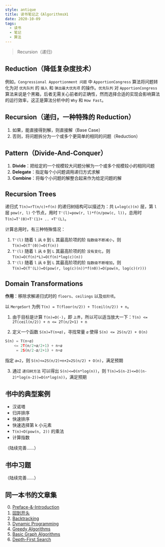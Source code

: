 ```yaml
---
style: antique
title: 读书笔记之《Algorithms》1
date: 2020-10-09
tags:
  - 读书
  - 笔记
  - 算法
---
```


> Recursion（递归）

## Reduction（降低复杂度技术）

例如，`Congressional Apportionment 问题` 中 `ApportionCongress` 算法将问题转化为对 `优先队列` 的 `插入` 和 `弹出最大优先项` 的操作。`优先队列` 对 `ApportionCongress` 算法来说是个黑箱，后者无需关心前者的正确性，然而选择合适的实现会影响算法的运行效率，这正是算法分析中的 `Why` 和 `How Fast`。

## Recursion（递归，一种特殊的 Reduction）

1. 如果，能直接得到解，则直接解（Base Case）
2. 否则，将问题拆分为一个或多个更简单的相同的问题（Reduction）

## Pattern（Divide-And-Conquer）

1. **Divide**：把给定的一个规模较大问题分解为一个或多个规模较小的相同问题
2. **Delegate**：指定每个小问题调用递归方式求解
3. **Combine**：将每个小问题的解整合起来作为给定问题的解

## Recursion Trees

递归式 `T(n)=rT(n/c)+f(n)` 的递归树结构可以描述为：共 `L=log(c)(n)` 层，第 `l` 层 `pow(r, l)` 个节点，用时 `T'(l)=pow(r, l)*f(n/pow(c, l))`，总用时 `T(n)=T'(0)+T'(1)+ .. +T'(L)`。

计算总用时，有三种特殊情况：

1. `T'(l)` 随着 `l` 从 `0` 到 `L` 其最高阶项的阶 `指数级不断减小`，则 `T(n)=O(T'(0))=O(f(n))`
2. `T'(l)` 随着 `l` 从 `0` 到 `L` 其最高阶项的阶 `没有变化`，则 `T(n)=O(f(n)*L)=O(f(n)*log(c)(n))`
3. `T'(l)` 随着 `l` 从 `0` 到 `L` 其最高阶项的阶 `指数级不断增加`，则 `T(n)=O(T'(L))=O(pow(r, log(c)(n))*f(n0))=O(pow(n, log(c)(r)))`

## Domain Transformations

**作用**：移除求解递归式时的 `floors`、`ceilings` 以及`低阶项`。

以 `MergeSort` 为例 `T(n) = T(floor(n/2)) + T(ceil(n/2)) + n`。

1. 由于目标是计算 `T(n)=O(·)`，即 `上界`，所以可以适当放大一下：`T(n) <= 2T(ceil(n/2)) + n <= 2T(n/2+1) + n`

2. 定义一个函数 `S(n)=T(n+𝛼)`，寻找常量 `𝛼` 使得 `S(n) <= 2S(n/2) + O(n)`

```python
S(n) = T(n+𝛼)
    <= 2T(n/2+𝛼/2+1) + n+𝛼
     = 2S(n/2-𝛼/2+1) + n+𝛼
```

指定 `𝛼=2`，则 `S(n)<=2S(n/2)+n+2=2S(n/2) + O(n)`，满足预期

3. 通过 `递归树方法` 可以得出 `S(n)<=O(n*log(n))`，则 `T(n)=S(n-2)<=O((n-2)*log(n-2))=O(n*log(n))`，满足预期

## 书中的典型案例

- 汉诺塔
- 归并排序
- 快速排序
- 快速选择第 k 小元素
- `T(n)<O(pow(n, 2))` 的乘法
- 计算指数

（陆续完善……）

## 书中习题

（陆续完善……）

## 同一本书的文章集

0. [Preface-&-Introduction](post:Book-Algorithms-0-Preface-&-Introduction)
1. [回到开头](scroll-to-the-very-top)
1. [Backtracking](post:Book-Algorithms-2-Backtracking)
1. [Dynamic Programming](post:Book-Algorithms-3-Dynamic-Programming)
1. [Greedy Algorithms](post:Book-Algorithms-4-Greedy-Algorithms)
1. [Basic Graph Algorithms](post:Book-Algorithms-5-Basic-Graph-Algorithms)
1. [Depth-First Search](post:Book-Algorithms-6-Depth-First-Search)
